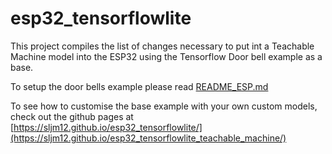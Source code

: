 # esp32_tensorflowlite

This project compiles the list of changes necessary to put int a Teachable Machine model into the ESP32 using the Tensorflow Door bell example as a base.

To setup the door bells example please read [README_ESP.md](README_ESP.md)

To see how to customise the base example with your own custom models, check out the github pages at [https://sljm12.github.io/esp32_tensorflowlite/](https://sljm12.github.io/esp32_tensorflowlite_teachable_machine/)
